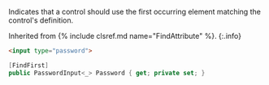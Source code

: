 Indicates that a control should use the first occurring element matching the control's definition.

Inherited from {% include clsref.md name="FindAttribute" %}.
{:.info}

```html
<input type="password">
```
```cs
[FindFirst]
public PasswordInput<_> Password { get; private set; }
```